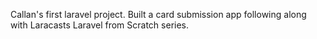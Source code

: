 Callan's first laravel project. Built a card submission app following along with Laracasts Laravel from Scratch series.